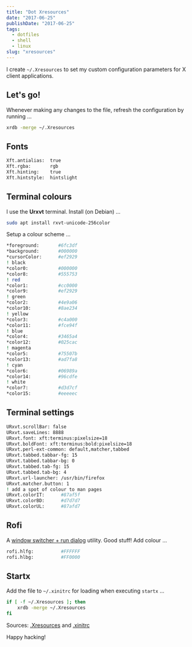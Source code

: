 ```yaml
---
title: "Dot Xresources"
date: "2017-06-25"
publishDate: "2017-06-25"
tags:
  - dotfiles
  - shell
  - linux
slug: "xresources"
---
```


I create `~/.Xresources` to set my custom configuration parameters for X client applications.

## Let's go!

Whenever making any changes to the file, refresh the configuration by running ...

```bash
xrdb -merge ~/.Xresources
```

## Fonts

```bash
Xft.antialias:  true
Xft.rgba:       rgb
Xft.hinting:    true
Xft.hintstyle:  hintslight
```

## Terminal colours

I use the **Urxvt** terminal. Install (on Debian) ...

```bash
sudo apt install rxvt-unicode-256color
```

Setup a colour scheme ...

```bash
*foreground:       #6fc3df
*background:       #000000
*cursorColor:      #ef2929
! black
*color0:           #000000
*color8:           #555753
! red
*color1:           #cc0000
*color9:           #ef2929
! green
*color2:           #4e9a06
*color10:          #8ae234
! yellow
*color3:           #c4a000
*color11:          #fce94f
! blue
*color4:           #3465a4
*color12:          #025cac
! magenta
*color5:           #75507b
*color13:          #ad7fa8
! cyan
*color6:           #06989a
*color14:          #96cdfe
! white
*color7:           #d3d7cf
*color15:          #eeeeec
```

## Terminal settings

```bash
URxvt.scrollBar: false
URxvt.saveLines: 8888
URxvt.font: xft:terminus:pixelsize=18
URxvt.boldFont: xft:terminus:bold:pixelsize=18
URxvt.perl-ext-common: default,matcher,tabbed
URxvt.tabbed.tabbar-fg: 15
URxvt.tabbed.tabbar-bg: 0
URxvt.tabbed.tab-fg: 15
URxvt.tabbed.tab-bg: 4
URxvt.url-launcher: /usr/bin/firefox
URxvt.matcher.button: 1
! add a spot of colour to man pages
URxvt.colorIT:      #87af5f
URxvt.colorBD:      #d7d7d7
URxvt.colorUL:      #87afd7
```

## Rofi

A [window switcher + run dialog](https://davedavenport.github.io/rofi/) utility. Good stuff! Add colour ...

```bash
rofi.hlfg:          #FFFFFF
rofi.hlbg:          #FF0000
```

## Startx

Add the file to `~/.xinitrc` for loading when executing `startx` ...

```bash
if [ -f ~/.Xresources ]; then
    xrdb -merge ~/.Xresources
fi
```

Sources: [.Xresources](https://github.com/vonbrownie/dotfiles/blob/master/.Xresources) and [.xinitrc](https://github.com/vonbrownie/dotfiles/blob/master/.xinitrc)

Happy hacking!
